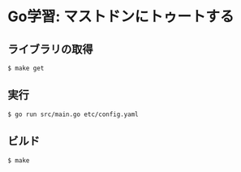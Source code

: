 # Go学習: マストドンにトゥートする

## ライブラリの取得

	$ make get

## 実行

	$ go run src/main.go etc/config.yaml

## ビルド

	$ make



